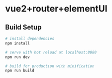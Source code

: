 
# vue2+router+elementUI

## Build Setup

``` bash
# install dependencies
npm install

# serve with hot reload at localhost:8080
npm run dev

# build for production with minification
npm run build
